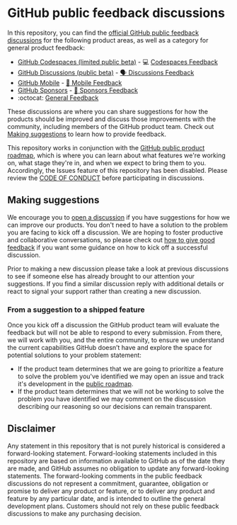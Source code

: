 # GitHub public feedback discussions

In this repository, you can find the [official GitHub public feedback discussions](https://github.com/github/feedback/discussions) for the following product areas, as well as a category for general product feedback:

- [GitHub Codespaces (limited public beta)](https://github.com/features/codespaces) - :computer: [Codespaces Feedback](https://github.com/github/feedback/discussions/categories/codespaces-feedback)
- [GitHub Discussions (public beta)](https://github.blog/2020-05-06-new-from-satellite-2020-github-codespaces-github-discussions-securing-code-in-private-repositories-and-more/#discussions) - [:speaking_head: Discussions Feedback](https://github.com/github/feedback/discussions?discussions_q=category%3A%22Discussions+Feedback%22)
- [GitHub Mobile](https://github.com/mobile) - [:iphone: Mobile Feedback](https://github.com/github/feedback/discussions?discussions_q=category%3A%22Mobile+Feedback%22)
- [GitHub Sponsors](https://github.com/sponsors) - [:sparkling_heart: Sponsors Feedback](https://github.com/github/feedback/discussions/categories/sponsors-feedback)
- :octocat: [General Feedback](https://github.com/github/feedback/discussions/categories/general-feedback)

These discussions are where you can share suggestions for how the products should be improved and discuss those improvements with the community, including members of the GitHub product team. Check out [Making suggestions](#making-suggestions) to learn how to provide feedback.

This repository works in conjunction with the [GitHub public product roadmap](https://github.com/github/roadmap), which is where you can learn about what features we're working on, what stage they're in, and when we expect to bring them to you. Accordingly, the Issues feature of this repository has been disabled. Please review the [CODE OF CONDUCT](CODE_OF_CONDUCT.md) before participating in discussions.

## Making suggestions

We encourage you to [open a discussion](https://github.com/github/feedback/discussions) if you have suggestions for how we can improve our products. You don't need to have a solution to the problem you are facing to kick off a discussion. We are hoping to foster productive and collaborative conversations, so please check out [how to give good feedback](https://github.com/github/feedback/discussions/1) if you want some guidance on how to kick off a successful discussion.

Prior to making a new discussion please take a look at previous discussions to see if someone else has already brought to our attention your suggestions. If you find a similar discussion reply with additional details or react to signal your support rather than creating a new discussion.

### From a suggestion to a shipped feature

Once you kick off a discussion the GitHub product team will evaluate the feedback but will not be able to respond to every submission. From there, we will work with you, and the entire community, to ensure we understand the current capabilities GitHub doesn’t have and explore the space for potential solutions to your problem statement:

- If the product team determines that we are going to prioritize a feature to solve the problem you've identified we may open an issue and track it's development in the [public roadmap](https://github.com/github/roadmap).
- If the product team determines that we will not be working to solve the problem you have identified we may comment on the discussion describing our reasoning so our decisions can remain transparent.

## Disclaimer

Any statement in this repository that is not purely historical is considered a forward-looking statement. Forward-looking statements included in this repository are based on information available to GitHub as of the date they are made, and GitHub assumes no obligation to update any forward-looking statements. The forward-looking comments in the public feedback discussions do not represent a commitment, guarantee, obligation or promise to deliver any product or feature, or to deliver any product and feature by any particular date, and is intended to outline the general development plans. Customers should not rely on these public feedback discussions to make any purchasing decision.

